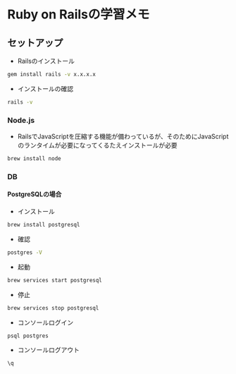 # Ruby on Railsの学習メモ

## セットアップ

- Railsのインストール

```bash
gem install rails -v x.x.x.x
```

- インストールの確認

```bash
rails -v
```

### Node.js

- RailsでJavaScriptを圧縮する機能が備わっているが、そのためにJavaScriptのランタイムが必要になってくるたえインストールが必要

```bash
brew install node
```

### DB

#### PostgreSQLの場合

- インストール

```bash
brew install postgresql
```

- 確認

```bash
postgres -V
```

- 起動

```bash
brew services start postgresql
```

- 停止

```bash
brew services stop postgresql
```

- コンソールログイン

```bash
psql postgres
```

- コンソールログアウト

```bash
\q
```
